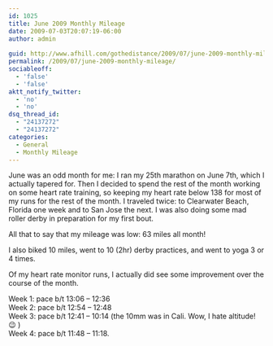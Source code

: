 ```yaml
---
id: 1025
title: June 2009 Monthly Mileage
date: 2009-07-03T20:07:19-06:00
author: admin
  
guid: http://www.afhill.com/gothedistance/2009/07/june-2009-monthly-mileage/
permalink: /2009/07/june-2009-monthly-mileage/
sociableoff:
  - 'false'
  - 'false'
aktt_notify_twitter:
  - 'no'
  - 'no'
dsq_thread_id:
  - "24137272"
  - "24137272"
categories:
  - General
  - Monthly Mileage
---
```

June was an odd month for me: I ran my 25th marathon on June 7th, which I actually tapered for. Then I decided to spend the rest of the month working on some heart rate training, so keeping my heart rate below 138 for most of my runs for the rest of the month. I traveled twice: to Clearwater Beach, Florida one week and to San Jose the next. I was also doing some mad roller derby in preparation for my first bout.

All that to say that my mileage was low: 63 miles all month!

I also biked 10 miles, went to 10 (2hr) derby practices, and went to yoga 3 or 4 times.

Of my heart rate monitor runs, I actually did see some improvement over the course of the month.

Week 1: pace b/t 13:06 &#8211; 12:36  
Week 2: pace b/t 12:54 &#8211; 12:48  
Week 3: pace b/t 12:41 &#8211; 10:14 (the 10mm was in Cali. Wow, I hate altitude! 😉 )  
Week 4: pace b/t 11:48 &#8211; 11:18.